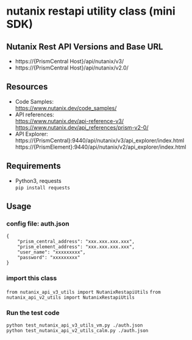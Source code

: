 # nutanix restapi utility class (mini SDK)

## Nutanix Rest API Versions and Base URL

* https://{PrismCentral Host}/api/nutanix/v3/
* https://{PrismCentral Host}/api/nutanix/v2.0/

## Resources

* Code Samples:    
https://www.nutanix.dev/code_samples/
* API references:    
https://www.nutanix.dev/api-reference-v3/    
https://www.nutanix.dev/api_references/prism-v2-0/
* API Explorer:    
https://{PrismCentral}:9440/api/nutanix/v3/api_explorer/index.html
https://{PrismElement}:9440/api/nutanix/v2/api_explorer/index.html

## Requirements

* Python3, requests   
`pip install requests`

## Usage
### config file: auth.json

```
{
    "prism_central_address": "xxx.xxx.xxx.xxx",
    "prism_element_address": "xxx.xxx.xxx.xxx",
    "user_name": "xxxxxxxxx",
    "password": "xxxxxxxxx"
}
```

### import this class
`from nutanix_api_v3_utils import NutanixRestapiUtils`
`from nutanix_api_v2_utils import NutanixRestapiUtils`

### Run the test code

 `python test_nutanix_api_v3_utils_vm.py ./auth.json`   
 `python test_nutanix_api_v2_utils_calm.py ./auth.json`
